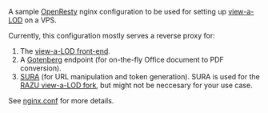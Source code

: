 A sample [OpenResty](https://openresty.org/en/) nginx configuration to be used for setting up [view-a-LOD](https://github.com/view-a-LOD/view-a-LOD) on a VPS.

Currently, this configuration mostly serves a reverse proxy for:
1. The [view-a-LOD front-end](https://github.com/view-a-LOD/view-a-LOD).
2. A [Gotenberg](https://github.com/gotenberg/gotenberg) endpoint (for on-the-fly Office document to PDF conversion).
3. [SURA](https://github.com/Regionaal-Archief-Zuid-Utrecht/SURA) (for URL manipulation and token generation). SURA is used for the [RAZU view-a-LOD fork](https://github.com/Regionaal-Archief-Zuid-Utrecht/view-a-LOD-RAZU), but might not be neccesary for your use case.

See [nginx.conf](conf/nginx.conf) for more details.
